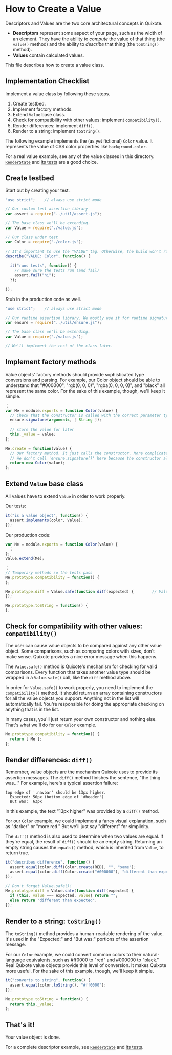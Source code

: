 # How to Create a Value

Descriptors and Values are the two core architectural concepts in Quixote.

* **Descriptors** represent some aspect of your page, such as the width of an element. They have the ability to *compute* the value of that thing (the `value()` method) and the ability to *describe* that thing (the `toString()` method).
* **Values** contain calculated values.

This file describes how to create a value class.


## Implementation Checklist

Implement a value class by following these steps.

1. Create testbed.
2. Implement factory methods.
3. Extend `Value` base class.
4. Check for compatibility with other values: implement `compatibility()`.
5. Render differences: implement `diff()`.
6. Render to a string: implement `toString()`.

The following example implements the (as yet fictional) `Color` value. It represents the value of CSS color properties like `background-color`.

For a real value example, see any of the value classes in this directory. [`RenderState`](render_state.js) and [its tests](_render_state_test.js) are a good choice.


## Create testbed

Start out by creating your test.

```javascript
"use strict";    // always use strict mode

// Our custom test assertion library
var assert = require("../util/assert.js");

// The base class we'll be extending.
var Value = require("./value.js");

// Our class under test
var Color = require("./color.js");

// It's important to use the "VALUE" tag. Otherwise, the build won't run the test.
describe("VALUE: Color", function() {
  
  it("runs tests", function() {
    // make sure the tests run (and fail)
    assert.fail("hi");
  });

});
```

Stub in the production code as well.

```javascript
"use strict";    // always use strict mode

// Our runtime assertion library. We mostly use it for runtime signature type checking.
var ensure = require("../util/ensure.js");

// The base class we'll be extending.
var Value = require("./value.js");

// We'll implement the rest of the class later.
```


## Implement factory methods

Value objects' factory methods should provide sophisticated type conversions and parsing. For example, our Color object should be able to understand that "#000000", "rgb(0, 0, 0)", "rgba(0, 0, 0, 0)", and "black" all represent the same color. For the sake of this example, though, we'll keep it simple.

```javascript
⋮
var Me = module.exports = function Color(value) {
  // Check that the constructor is called with the correct parameter types.
  ensure.signature(arguments, [ String ]);
  
  // store the value for later
  this._value = value;
};

Me.create = function(value) {
  // Our factory method. It just calls the constructor. More complicated value objects might do more.
  // We don't call 'ensure.signature()' here because the constructor already does that.
  return new Color(value);
};
```


## Extend `Value` base class

All values have to extend `Value` in order to work properly.

Our tests:

```javascript
it("is a value object", function() {
  assert.implements(color, Value);
});
```

Our production code:

```javascript
var Me = module.exports = function Color(value) {
  ⋮
};
Value.extend(Me);

⋮
// Temporary methods so the tests pass
Me.prototype.compatibility = function() {
};

Me.prototype.diff = Value.safe(function diff(expected) { 		// Value.safe() is explained below
});

Me.prototype.toString = function() {
};
```


## Check for compatibility with other values: `compatibility()`

The user can cause value objects to be compared against any other value object. Some comparisons, such as comparing colors with sizes, don't make sense. Quixote provides a nice error message when this happens.

The `Value.safe()` method is Quixote's mechanism for checking for valid comparisons. Every function that takes another value type should be wrapped in a `Value.safe()` call, like the `diff` method above.

In order for `Value.safe()` to work properly, you need to implement the `compatibility()` method. It should return an array containing constructors for all the value objects you support. Anything not in the list will automatically fail. You're responsible for doing the appropriate checking on anything that is in the list.

In many cases, you'll just return your own constructor and nothing else. That's what we'll do for our `Color` example. 

```javascript
Me.prototype.compatibility = function() {
  return [ Me ];
};
```


## Render differences: `diff()`

Remember, value objects are the mechanism Quixote uses to provide its assertion messages. The `diff()` method finishes the sentence, "the thing was..." For example, here's a typical assertion failure:

```
top edge of '.navbar' should be 13px higher.
  Expected: 50px (bottom edge of '#header')
  But was:  63px
```

In this example, the text "13px higher" was provided by a `diff()` method.
   
For our `Color` example, we could implement a fancy visual explanation, such as "darker" or "more red." But we'll just say "different" for simplicity.

The `diff()` method is also used to determine when two values are equal. If they're equal, the result of `diff()` should be an empty string. Returning an empty string causes the `equals()` method, which is inherited from `Value`, to return true.

```javascript
it("describes difference", function() {
  assert.equal(color.diff(Color.create(RED), "", "same");
  assert.equal(color.diff(Color.create("#000000"), "different than expected", "different");
});
```

```javascript
// Don't forget Value.safe()!
Me.prototype.diff = Value.safe(function diff(expected) {
  if (this._value === expected._value) return "";
  else return "different than expected";
});
```


## Render to a string: `toString()`

The `toString()` method provides a human-readable rendering of the value. It's used in the "Expected:" and "But was:" portions of the assertion message.

For our `Color` example, we could convert common colors to their natural-language equivalents, such as #ff0000 to "red" and #000000 to "black." Real Quixote value objects provide this level of conversion. It makes Quixote more useful. For the sake of this example, though, we'll keep it simple.

```javascript
it("converts to string", function() {
  assert.equal(color.toString(), "#ff0000");
});
```

```javascript
Me.prototype.toString = function() {
  return this._value;
};
```


## That's it!

Your value object is done.

For a complete descriptor example, see [`RenderState`](render_state.js) and [its tests](_render_state_test.js).

